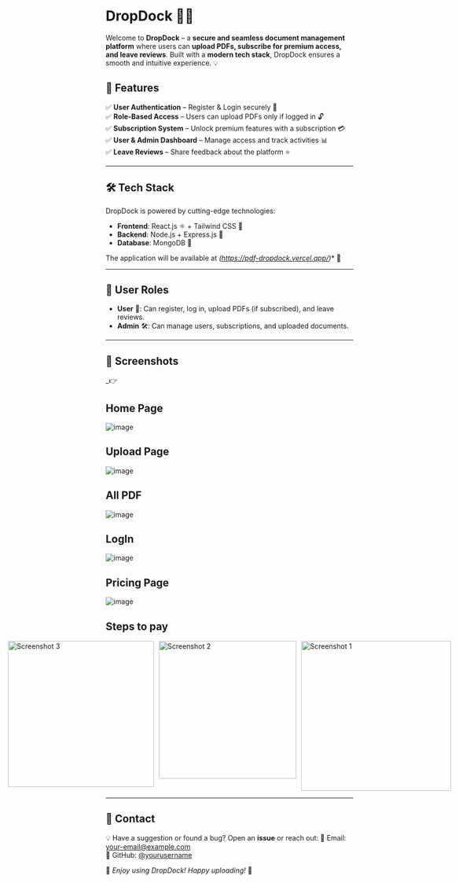 # DropDock 📂🚀

Welcome to **DropDock** – a **secure and seamless document management platform** where users can **upload PDFs, subscribe for premium access, and leave reviews**. Built with a **modern tech stack**, DropDock ensures a smooth and intuitive experience. 💡

## 🌟 Features

✅ **User Authentication** – Register & Login securely 🔐  
✅ **Role-Based Access** – Users can upload PDFs only if logged in 🔓  
✅ **Subscription System** – Unlock premium features with a subscription 💳  
✅ **User & Admin Dashboard** – Manage access and track activities 📊  
✅ **Leave Reviews** – Share feedback about the platform ⭐  

---

## 🛠️ Tech Stack

DropDock is powered by cutting-edge technologies:

- **Frontend**: React.js ⚛️ + Tailwind CSS 🎨  
- **Backend**: Node.js + Express.js 🚀  
- **Database**: MongoDB 🍃  


The application will be available at *(https://pdf-dropdock.vercel.app/)** 🚀

---

## 🔑 User Roles

- **User** 👤: Can register, log in, upload PDFs (if subscribed), and leave reviews.
- **Admin** 🛠️: Can manage users, subscriptions, and uploaded documents.

---

## 📸 Screenshots

_👉
## Home Page
![image](https://github.com/user-attachments/assets/225689b0-2279-47ce-86e2-9dbbf206bc6e)
## Upload Page
![image](https://github.com/user-attachments/assets/eb52b6c9-41f8-4311-a595-7c0c190154a4)
## All PDF
![image](https://github.com/user-attachments/assets/c17b66e0-916e-4a0c-9e97-0fe3a1612531)
## LogIn
![image](https://github.com/user-attachments/assets/302b6c21-7ee4-47ef-94e8-9bb5c4c4569f)
## Pricing Page
![image](https://github.com/user-attachments/assets/7f91908a-ba97-4a18-af4a-d46d0225ee6f)

## Steps to pay

<div style="display: flex; gap: 10px; justify-content: center;">
      <img src="https://github.com/user-attachments/assets/41e61d46-29ff-4953-86c9-54b4f113d8d0" alt="Screenshot 3" width="297">
      <img src="https://github.com/user-attachments/assets/879c59cb-3019-407b-a1e8-e6b05c9eac38" alt="Screenshot 2" width="280">
      <img src="https://github.com/user-attachments/assets/c2c5a6f7-3612-4843-99f3-9e94942ab6e7" alt="Screenshot 1" width="305">
</div>

---



## 📢 Contact

💡 Have a suggestion or found a bug? Open an **issue** or reach out:
📧 Email: your-email@example.com  
🐙 GitHub: [@yourusername](https://github.com/yourusername)

🚀 _Enjoy using DropDock! Happy uploading!_ 🎉

